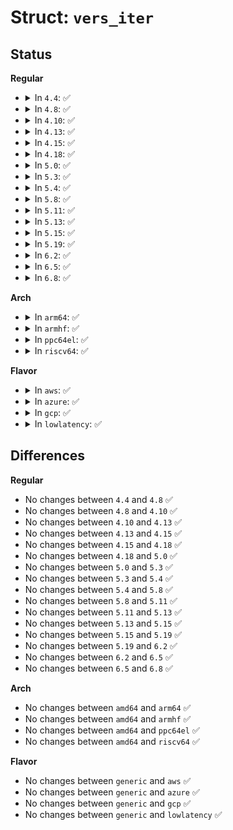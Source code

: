 # Struct: <code>vers_iter</code>

## Status
<b>Regular</b>
<ul>
<li>
<details>
<summary>In <code>4.4</code>: ✅</summary>

```c
struct vers_iter {
    size_t param_size;
    struct dm_target_versions *vers;
    struct dm_target_versions *old_vers;
    char *end;
    uint32_t flags;
};
```
</details>
</li>
<li>
<details>
<summary>In <code>4.8</code>: ✅</summary>

```c
struct vers_iter {
    size_t param_size;
    struct dm_target_versions *vers;
    struct dm_target_versions *old_vers;
    char *end;
    uint32_t flags;
};
```
</details>
</li>
<li>
<details>
<summary>In <code>4.10</code>: ✅</summary>

```c
struct vers_iter {
    size_t param_size;
    struct dm_target_versions *vers;
    struct dm_target_versions *old_vers;
    char *end;
    uint32_t flags;
};
```
</details>
</li>
<li>
<details>
<summary>In <code>4.13</code>: ✅</summary>

```c
struct vers_iter {
    size_t param_size;
    struct dm_target_versions *vers;
    struct dm_target_versions *old_vers;
    char *end;
    uint32_t flags;
};
```
</details>
</li>
<li>
<details>
<summary>In <code>4.15</code>: ✅</summary>

```c
struct vers_iter {
    size_t param_size;
    struct dm_target_versions *vers;
    struct dm_target_versions *old_vers;
    char *end;
    uint32_t flags;
};
```
</details>
</li>
<li>
<details>
<summary>In <code>4.18</code>: ✅</summary>

```c
struct vers_iter {
    size_t param_size;
    struct dm_target_versions *vers;
    struct dm_target_versions *old_vers;
    char *end;
    uint32_t flags;
};
```
</details>
</li>
<li>
<details>
<summary>In <code>5.0</code>: ✅</summary>

```c
struct vers_iter {
    size_t param_size;
    struct dm_target_versions *vers;
    struct dm_target_versions *old_vers;
    char *end;
    uint32_t flags;
};
```
</details>
</li>
<li>
<details>
<summary>In <code>5.3</code>: ✅</summary>

```c
struct vers_iter {
    size_t param_size;
    struct dm_target_versions *vers;
    struct dm_target_versions *old_vers;
    char *end;
    uint32_t flags;
};
```
</details>
</li>
<li>
<details>
<summary>In <code>5.4</code>: ✅</summary>

```c
struct vers_iter {
    size_t param_size;
    struct dm_target_versions *vers;
    struct dm_target_versions *old_vers;
    char *end;
    uint32_t flags;
};
```
</details>
</li>
<li>
<details>
<summary>In <code>5.8</code>: ✅</summary>

```c
struct vers_iter {
    size_t param_size;
    struct dm_target_versions *vers;
    struct dm_target_versions *old_vers;
    char *end;
    uint32_t flags;
};
```
</details>
</li>
<li>
<details>
<summary>In <code>5.11</code>: ✅</summary>

```c
struct vers_iter {
    size_t param_size;
    struct dm_target_versions *vers;
    struct dm_target_versions *old_vers;
    char *end;
    uint32_t flags;
};
```
</details>
</li>
<li>
<details>
<summary>In <code>5.13</code>: ✅</summary>

```c
struct vers_iter {
    size_t param_size;
    struct dm_target_versions *vers;
    struct dm_target_versions *old_vers;
    char *end;
    uint32_t flags;
};
```
</details>
</li>
<li>
<details>
<summary>In <code>5.15</code>: ✅</summary>

```c
struct vers_iter {
    size_t param_size;
    struct dm_target_versions *vers;
    struct dm_target_versions *old_vers;
    char *end;
    uint32_t flags;
};
```
</details>
</li>
<li>
<details>
<summary>In <code>5.19</code>: ✅</summary>

```c
struct vers_iter {
    size_t param_size;
    struct dm_target_versions *vers;
    struct dm_target_versions *old_vers;
    char *end;
    uint32_t flags;
};
```
</details>
</li>
<li>
<details>
<summary>In <code>6.2</code>: ✅</summary>

```c
struct vers_iter {
    size_t param_size;
    struct dm_target_versions *vers;
    struct dm_target_versions *old_vers;
    char *end;
    uint32_t flags;
};
```
</details>
</li>
<li>
<details>
<summary>In <code>6.5</code>: ✅</summary>

```c
struct vers_iter {
    size_t param_size;
    struct dm_target_versions *vers;
    struct dm_target_versions *old_vers;
    char *end;
    uint32_t flags;
};
```
</details>
</li>
<li>
<details>
<summary>In <code>6.8</code>: ✅</summary>

```c
struct vers_iter {
    size_t param_size;
    struct dm_target_versions *vers;
    struct dm_target_versions *old_vers;
    char *end;
    uint32_t flags;
};
```
</details>
</li>
</ul>
<b>Arch</b>
<ul>
<li>
<details>
<summary>In <code>arm64</code>: ✅</summary>

```c
struct vers_iter {
    size_t param_size;
    struct dm_target_versions *vers;
    struct dm_target_versions *old_vers;
    char *end;
    uint32_t flags;
};
```
</details>
</li>
<li>
<details>
<summary>In <code>armhf</code>: ✅</summary>

```c
struct vers_iter {
    size_t param_size;
    struct dm_target_versions *vers;
    struct dm_target_versions *old_vers;
    char *end;
    uint32_t flags;
};
```
</details>
</li>
<li>
<details>
<summary>In <code>ppc64el</code>: ✅</summary>

```c
struct vers_iter {
    size_t param_size;
    struct dm_target_versions *vers;
    struct dm_target_versions *old_vers;
    char *end;
    uint32_t flags;
};
```
</details>
</li>
<li>
<details>
<summary>In <code>riscv64</code>: ✅</summary>

```c
struct vers_iter {
    size_t param_size;
    struct dm_target_versions *vers;
    struct dm_target_versions *old_vers;
    char *end;
    uint32_t flags;
};
```
</details>
</li>
</ul>
<b>Flavor</b>
<ul>
<li>
<details>
<summary>In <code>aws</code>: ✅</summary>

```c
struct vers_iter {
    size_t param_size;
    struct dm_target_versions *vers;
    struct dm_target_versions *old_vers;
    char *end;
    uint32_t flags;
};
```
</details>
</li>
<li>
<details>
<summary>In <code>azure</code>: ✅</summary>

```c
struct vers_iter {
    size_t param_size;
    struct dm_target_versions *vers;
    struct dm_target_versions *old_vers;
    char *end;
    uint32_t flags;
};
```
</details>
</li>
<li>
<details>
<summary>In <code>gcp</code>: ✅</summary>

```c
struct vers_iter {
    size_t param_size;
    struct dm_target_versions *vers;
    struct dm_target_versions *old_vers;
    char *end;
    uint32_t flags;
};
```
</details>
</li>
<li>
<details>
<summary>In <code>lowlatency</code>: ✅</summary>

```c
struct vers_iter {
    size_t param_size;
    struct dm_target_versions *vers;
    struct dm_target_versions *old_vers;
    char *end;
    uint32_t flags;
};
```
</details>
</li>
</ul>

## Differences
<b>Regular</b>
<ul>
<li>
No changes between <code>4.4</code> and <code>4.8</code> ✅
</li>
<li>
No changes between <code>4.8</code> and <code>4.10</code> ✅
</li>
<li>
No changes between <code>4.10</code> and <code>4.13</code> ✅
</li>
<li>
No changes between <code>4.13</code> and <code>4.15</code> ✅
</li>
<li>
No changes between <code>4.15</code> and <code>4.18</code> ✅
</li>
<li>
No changes between <code>4.18</code> and <code>5.0</code> ✅
</li>
<li>
No changes between <code>5.0</code> and <code>5.3</code> ✅
</li>
<li>
No changes between <code>5.3</code> and <code>5.4</code> ✅
</li>
<li>
No changes between <code>5.4</code> and <code>5.8</code> ✅
</li>
<li>
No changes between <code>5.8</code> and <code>5.11</code> ✅
</li>
<li>
No changes between <code>5.11</code> and <code>5.13</code> ✅
</li>
<li>
No changes between <code>5.13</code> and <code>5.15</code> ✅
</li>
<li>
No changes between <code>5.15</code> and <code>5.19</code> ✅
</li>
<li>
No changes between <code>5.19</code> and <code>6.2</code> ✅
</li>
<li>
No changes between <code>6.2</code> and <code>6.5</code> ✅
</li>
<li>
No changes between <code>6.5</code> and <code>6.8</code> ✅
</li>
</ul>
<b>Arch</b>
<ul>
<li>
No changes between <code>amd64</code> and <code>arm64</code> ✅
</li>
<li>
No changes between <code>amd64</code> and <code>armhf</code> ✅
</li>
<li>
No changes between <code>amd64</code> and <code>ppc64el</code> ✅
</li>
<li>
No changes between <code>amd64</code> and <code>riscv64</code> ✅
</li>
</ul>
<b>Flavor</b>
<ul>
<li>
No changes between <code>generic</code> and <code>aws</code> ✅
</li>
<li>
No changes between <code>generic</code> and <code>azure</code> ✅
</li>
<li>
No changes between <code>generic</code> and <code>gcp</code> ✅
</li>
<li>
No changes between <code>generic</code> and <code>lowlatency</code> ✅
</li>
</ul>
